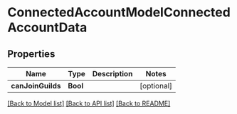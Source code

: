 # ConnectedAccountModelConnectedAccountData

## Properties
Name | Type | Description | Notes
------------ | ------------- | ------------- | -------------
**canJoinGuilds** | **Bool** |  | [optional] 

[[Back to Model list]](../README.md#documentation-for-models) [[Back to API list]](../README.md#documentation-for-api-endpoints) [[Back to README]](../README.md)


